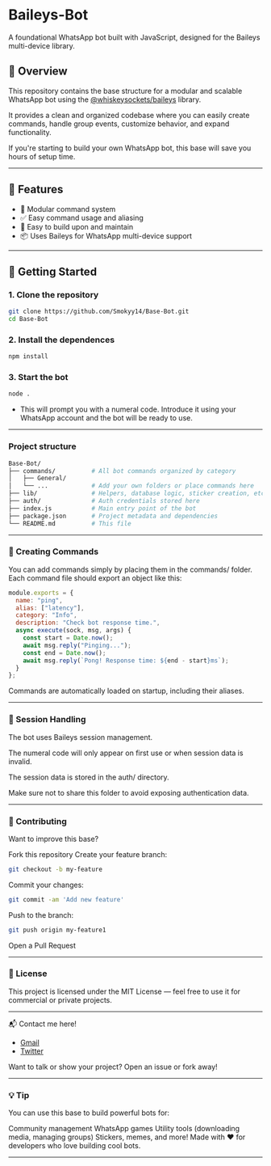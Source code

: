 # Baileys-Bot

A foundational WhatsApp bot built with JavaScript, designed for the Baileys multi-device library.

## 📌 Overview

This repository contains the base structure for a modular and scalable WhatsApp bot using the [@whiskeysockets/baileys](https://github.com/WhiskeySockets/Baileys) library.

It provides a clean and organized codebase where you can easily create commands, handle group events, customize behavior, and expand functionality.

If you're starting to build your own WhatsApp bot, this base will save you hours of setup time.

---

## 🔧 Features

- 📁 Modular command system
- ✅ Easy command usage and aliasing
- 🧱 Easy to build upon and maintain
- 📦 Uses Baileys for WhatsApp multi-device support

---

## 🚀 Getting Started

### 1. Clone the repository

```bash
git clone https://github.com/Smokyy14/Base-Bot.git
cd Base-Bot
```

### 2. Install the dependences

```bash
npm install
```

### 3. Start the bot

```bash
node .
```

- This will prompt you with a numeral code. Introduce it using your WhatsApp account and the bot will be ready to use.

--- 

### Project structure

```bash
Base-Bot/
├── commands/          # All bot commands organized by category
│   ├── General/
│   └── ...            # Add your own folders or place commands here
├── lib/               # Helpers, database logic, sticker creation, etc.
├── auth/              # Auth credentials stored here
├── index.js           # Main entry point of the bot
├── package.json       # Project metadata and dependencies
└── README.md          # This file
```

---

### 🧩 Creating Commands

You can add commands simply by placing them in the commands/ folder.
Each command file should export an object like this:
```JavaScript
module.exports = {
  name: "ping",
  alias: ["latency"],
  category: "Info",
  description: "Check bot response time.",
  async execute(sock, msg, args) {
    const start = Date.now();
    await msg.reply("Pinging...");
    const end = Date.now();
    await msg.reply(`Pong! Response time: ${end - start}ms`);
  }
};
```
Commands are automatically loaded on startup, including their aliases.

---

### 🔐 Session Handling
The bot uses Baileys session management.

The numeral code will only appear on first use or when session data is invalid.

The session data is stored in the auth/ directory.

Make sure not to share this folder to avoid exposing authentication data.

---

### 🧪 Contributing
Want to improve this base?

Fork this repository
Create your feature branch: 
```bash
git checkout -b my-feature
```
Commit your changes: 
```bash
git commit -am 'Add new feature'
```
Push to the branch: 
```bash
git push origin my-feature1   
```
Open a Pull Request

---

### 📄 License
This project is licensed under the MIT License — feel free to use it for commercial or private projects.

---

📬 Contact me here!
- [Gmail](fdsmdfr985@gmail.com)
- [Twitter](https://x.com/StarsOnThaSky)

Want to talk or show your project? Open an issue or fork away!

---

### 💡 Tip
You can use this base to build powerful bots for:

Community management
WhatsApp games
Utility tools (downloading media, managing groups)
Stickers, memes, and more!
Made with ❤️ for developers who love building cool bots.

---
